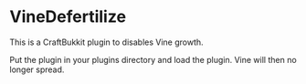 VineDefertilize
===============

This is a CraftBukkit plugin to disables Vine growth.

Put the plugin in your plugins directory and load the plugin. Vine will then no longer spread.
